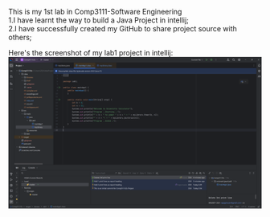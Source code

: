 This is my 1st lab in Comp3111-Software Engineering \
1.I have learnt the way to build a Java Project in intellij;\
2.I have successfully created my GitHub to share project source with others;

Here's the screenshot of my lab1 project in intellij:
![screenshot.png](screenshot.png)